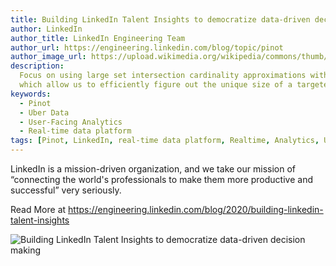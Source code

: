 ```yaml
---
title: Building LinkedIn Talent Insights to democratize data-driven decision making
author: LinkedIn
author_title: LinkedIn Engineering Team
author_url: https://engineering.linkedin.com/blog/topic/pinot
author_image_url: https://upload.wikimedia.org/wikipedia/commons/thumb/e/e9/Linkedin_icon.svg/512px-Linkedin_icon.svg.png
description:
  Focus on using large set intersection cardinality approximations with Apache Pinot and Theta Sketches,
  which allow us to efficiently figure out the unique size of a targeted audience when factoring in multiple criteria of an advertising campaign.
keywords:
  - Pinot
  - Uber Data
  - User-Facing Analytics
  - Real-time data platform
tags: [Pinot, LinkedIn, real-time data platform, Realtime, Analytics, User-Facing Analytics]
---
```


LinkedIn is a mission-driven organization, and we take our mission of “connecting the world's professionals to make them more productive and successful” very seriously.

Read More at https://engineering.linkedin.com/blog/2020/building-linkedin-talent-insights

![Building LinkedIn Talent Insights to democratize data-driven decision making](https://content.linkedin.com/content/dam/engineering/site-assets/images/blog/posts/2020/06/lti-1.png)
